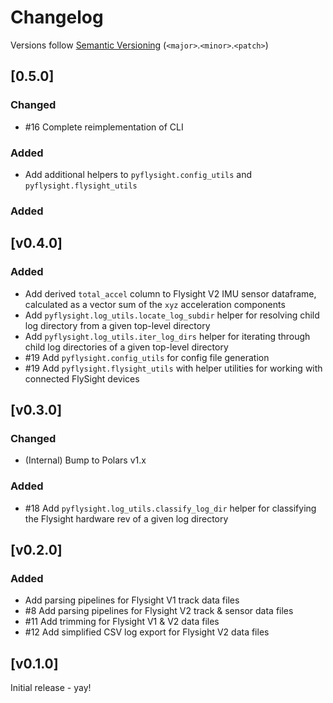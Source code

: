 # Changelog
Versions follow [Semantic Versioning](https://semver.org/spec/v2.0.0.html) (`<major>`.`<minor>`.`<patch>`)

## [0.5.0]
### Changed
* #16 Complete reimplementation of CLI

### Added
* Add additional helpers to `pyflysight.config_utils` and `pyflysight.flysight_utils`

### Added


## [v0.4.0]
### Added
* Add derived `total_accel` column to Flysight V2 IMU sensor dataframe, calculated as a vector sum of the `xyz` acceleration components
* Add `pyflysight.log_utils.locate_log_subdir` helper for resolving child log directory from a given top-level directory
* Add `pyflysight.log_utils.iter_log_dirs` helper for iterating through child log directories of a given top-level directory
* #19 Add `pyflysight.config_utils` for config file generation
* #19 Add `pyflysight.flysight_utils` with helper utilities for working with connected FlySight devices

## [v0.3.0]
### Changed
* (Internal) Bump to Polars v1.x

### Added
* #18 Add `pyflysight.log_utils.classify_log_dir` helper for classifying the Flysight hardware rev of a given log directory

## [v0.2.0]
### Added
* Add parsing pipelines for Flysight V1 track data files
* #8 Add parsing pipelines for Flysight V2 track & sensor data files
* #11 Add trimming for Flysight V1 & V2 data files
* #12 Add simplified CSV log export for Flysight V2 data files

## [v0.1.0]
Initial release - yay!
